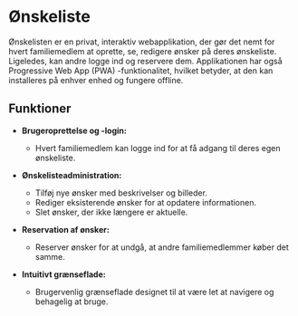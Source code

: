 # Ønskeliste

Ønskelisten er en privat, interaktiv webapplikation, der gør det nemt for hvert familiemedlem at oprette, se, redigere ønsker på deres ønskeliste. Ligeledes, kan andre logge ind og reservere dem. Applikationen har også Progressive Web App (PWA) -funktionalitet, hvilket betyder, at den kan installeres på enhver enhed og fungere offline.

## Funktioner

- **Brugeroprettelse og -login:**
  - Hvert familiemedlem kan logge ind for at få adgang til deres egen ønskeliste.

- **Ønskelisteadministration:**
  - Tilføj nye ønsker med beskrivelser og billeder.
  - Rediger eksisterende ønsker for at opdatere informationen.
  - Slet ønsker, der ikke længere er aktuelle.

- **Reservation af ønsker:**
  - Reserver ønsker for at undgå, at andre familiemedlemmer køber det samme.

- **Intuitivt grænseflade:**
  - Brugervenlig grænseflade designet til at være let at navigere og behagelig at bruge.
